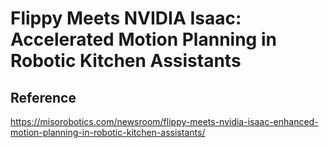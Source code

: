 # Flippy Meets NVIDIA Isaac: Accelerated Motion Planning in Robotic Kitchen Assistants

## Reference

https://misorobotics.com/newsroom/flippy-meets-nvidia-isaac-enhanced-motion-planning-in-robotic-kitchen-assistants/

